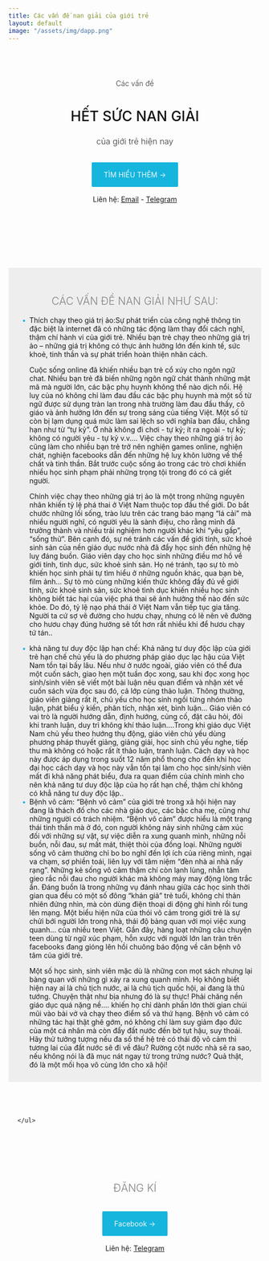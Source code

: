 ```yaml
---
title: Các vấn đề nan giải của giới trẻ
layout: default
image: "/assets/img/dapp.png"
---
```


<style>
    .hero-section, .features-section, .quote-section, .blog-section {
        padding: 30px 0;
        border-radius: 2px;
    }
    
    .features-section * {
        box-sizing: border-box;
    }
    
    
    .features-section .feature-row {
        display: flex;
        justify-content: space-evenly;
        flex-wrap: wrap;
    }
    
    .features-section .feature-row .feature-card {
        background-color: #fff;
        /*width: 238.65px;*/
        width: calc(33.333% - 8px);
        margin-top: 16px;
        border-radius: 2px;
        box-shadow: 0 2px 2px 0 rgba(0,0,0,.14), 0 3px 1px -2px rgba(0,0,0,.2), 0 1px 5px 0 rgba(0,0,0,.12);
    }
    
    .features-section .feature-row .feature-card .image {
        background-color: rgb(43, 180, 201);
        background-size: cover;
        background-position: center;
        min-height: 4px;
    }
    
    .features-section .feature-row .feature-card .text {
        padding: 32px 16px;
    }
    
    .features-section h5 {
        color: #111;
        font-size: 21px;
    }
    
    .features-section p {
        color: #828282;
        font-size: 90%;
        padding-top: 12px;
        margin-bottom: 0;
    }

    .features-section .feature-row .feature-card.course:first-of-type {
        background-color: rgb(180, 43, 201);
    }

    .features-section .feature-row .feature-card.course:nth-of-type(2) {
        background-color: rgb(201,180,43);
    }

    .features-section .feature-row .feature-card.course:last-of-type {
        background-color: rgb(43,201,180);
    }

    .features-section .feature-row .feature-card.course .image {
        background-color: transparent;
    }

    .features-section .feature-row .feature-card.course .image h5 {
        background-color: #fff;
        color: rgb(201,180,43);
        position: relative;
        top: 4px;
        left: 2px;
        display: inline;
        padding: 6px 8px;
    }

    .features-section .feature-row .feature-card.course:first-of-type .image h5 {
        color: rgb(180, 43, 201);
    }

    .features-section .feature-row .feature-card.course:last-of-type .image h5 {
        color: rgb(43,201,180);
    }

    .features-section .feature-row .feature-card.course .text p {
        color: #f8f8f8;
    }

    .features-section .feature-row .feature-card.course .button a {
        color: #fff;
        border: 1px solid #f8f8f8;
        padding: 6px 16px;
    }
    .features-section .feature-row .feature-card.course .button a:visited {
        color: #fff;
    }
    .features-section .feature-row .feature-card.course .button a:hover {
        text-decoration: none;
        background-color: #fff;
        color: rgb(201,180,43);
    }
    .features-section .feature-row .feature-card.course:first-of-type .button a:hover {
        color: rgb(180, 43, 201);
    }

    .features-section .feature-row .feature-card.course:last-of-type .button a:hover {
        color: rgb(43,201,180);
    }

    .features-section .feature-row .feature-card.portrait .image {
        height: 192px;
        background-color: #333;
        position: relative;
    }

    .features-section .feature-row .feature-card.portrait .image h5 {
        color: #f8f8f8;
        background-color: rgb(43, 180, 201);
        display: inline-block;
        padding: 0 8px;
        position: absolute;
        bottom: -24px;
    }

    .features-section .feature-row .feature-card.portrait .text {
        padding: 8px 16px 28px;
    }
    
    .features-section .feature-row .feature-card .button {
        padding: 16px 16px 32px;
    }
    
    .quote-section {
        background-color: rgb(241, 241, 240);
        background-image: url("/assets/img/pattern1.png");
    }
    
    figure.testimonial {
        position: relative;
        float: left;
        margin: 10px 1% 40px;
        max-width: 480px;
        width: 100%;
        color: #333;
        text-align: left;
        border-radius: 90px;
        box-shadow: -3px 5px 12px 0 rgba(0,0,0,0.3);
    }
    figure.testimonial.first {
        transform: rotate(-5deg);
        top: 18px;
    }
    figure.testimonial.second {
        float:right;
        transform: rotate(15deg);
    }
    figure.testimonial * {
        -webkit-box-sizing: border-box;
        box-sizing: border-box;
    }
    figure.testimonial img {
        float: right;
        max-width: 40%;
        vertical-align: middle;
        background-color: rgb(107, 101, 91);
        /*border-radius: 0 8px 8px 0;*/
    }
    figure.testimonial figcaption {
        top: 0;
        bottom: 0;
        left: 0;
        width: 60%;
        position: absolute;
        background-color: #fdf9c5;
        border-radius: 8px 0 0 8px;
    }
    figure.testimonial blockquote {
        background-color: #fdf9c5;
        position: relative;
        padding: 25px 50px 25px 50px;
        font-size: 0.9em;
        font-weight: 500;
        text-align: left;
        margin: 0;
        line-height: 1.6em;
        font-style: italic;
        border-left: 0;
        color: #333;
    }
    figure.testimonial blockquote:before,
    figure.testimonial blockquote:after {
        font-family: 'FontAwesome';
        content: "\201C";
        position: absolute;
        font-size: 50px;
        opacity: 0.3;
        font-style: normal;
    }
    figure.testimonial blockquote:before {
        top: 25px;
        left: 20px;
    }
    figure.testimonial blockquote:after {
        content: "\201D";
        right: 20px;
        bottom: 0px;
    }
    figure.testimonial .arrow {
        top: 30px;
        left: 100%;
        width: 0;
        height: 0;
        border-left: 0 solid transparent;
        border-right: 25px solid transparent;
        border-top: 25px solid #fdf9c5;
        margin: 0;
        position: absolute;
    }
    figure.testimonial .author {
        position: absolute;
        top: 100%;
        width: 100%;
        padding: 10px 15px;
        color: #333;
        margin: 0;
        text-transform: uppercase;
    }
    figure.testimonial .author h5 {
        opacity: 0.8;
        margin: 0;
        font-weight: 800;
    }
    figure.testimonial .author h5 span {
        font-weight: 400;
        text-transform: none;
        padding-left: 5px;
    }
    
    @media only screen and (max-width: 700px) {
        .features-section .feature-row .feature-card {
            width: 48%;
        }
    }
    @media only screen and (max-width: 460px) {
        .features-section .feature-row .feature-card {
            width: 100%;
        }
        figure.testimonial.first {
            top: 32px;
        }
        figure.testimonial.first .author {
            top: auto;
            bottom: 100%;
        }
    }
    
    @media only screen and (max-width: 499px) {
        figure.testimonial img {
            display: none;
        }
        figure.testimonial figcaption {
            width: 100%;
            position: relative;
        }
        figure.testimonial.second {
            float:left;
        }
        figure.testimonial .arrow {
            display: none;
        }
        figure.testimonial.first blockquote {
            text-align: right;
        }
    }
    
    .hero-section {
        text-align: center;
        background-size: cover;
        background-repeat: no-repeat;
        background-position: center;
        padding: 60px 4.5% 48px;
    }
    
    .hero-section h1 {
        font-size: 28px;
        font-weight: 500;
        color: #111;
    }
    
    .hero-section h3 {
        color: #333;
        font-weight: 300;
    }
    
    .hero-section .action-zone {
        padding: 32px 0;
    }
    
    .hero-section a.main-button {
        color: #f5f5f5;
        background-color: #15B5DD;
        text-decoration: none;
        padding: 16px 24px;
        border-radius: 2px;
    }
    
    .hero-section a.main-button:hover {
        color: #fff;
    }
    
    h2.section-title {
        font-weight: 300;
        text-transform: uppercase;
        text-align: center;
        color: #828282;
    }
</style>
<section class="hero-section">
    <div style="text-align: center;font-size:0.9rem;color:#333;font-weight:300">Các vấn đề</div>
    <h1>HẾT SỨC NAN GIẢI</h1>
    <h3>của giới trẻ hiện nay</h3>
    <div class="action-zone">
        <a href="https://www.facebook.com/baphong80" class="main-button">TÌM HIỂU THÊM →</a>
    </div>
    <div>
        Liên hệ: <a href="mailto:binbon0104@gmail.com" target="_blank">Email</a> - <a href="https://t.me/baphong" target="_blank">Telegram</a>
    </div>
</section>


<style>
    .key-info {
        list-style: none;
        display: flex;
        flex-wrap: wrap;
        justify-content: space-evenly;
    }
    .key-info li {
        display: inline-block;
        padding: 18px 18px 3px;
        border-bottom: 2px solid #15B5DD;
        color: #15B5DD;
    }
    .blog-section {
        padding: 24px 18px 12px;
        margin-top: 2rem;
    }
    .blog-section h3 {
        text-transform: uppercase;
    }
    .blog-section ul {
        list-style: none; /* Remove default bullets */
    }

    .blog-section ul li::before {
        content: "\2022";  /* Add content: \2022 is the CSS Code/unicode for a bullet */
        color: #15B5DD; /* Change the color */
        font-weight: bold; /* If you want it to be bold */
        display: inline-block; /* Needed to add space between the bullet and the text */ 
        width: 1em; /* Also needed for space (tweak if needed) */
        margin-left: -1em; /* Also needed for space (tweak if needed) */
    }
</style>


<br><br>

<div class="blog-section" style="background:#eee">
    <h2 class="section-title">Các vấn đề nan giải như sau:</h2>
    <ul>
        <li>Thích chạy theo giá trị ảo:Sự phát triển của công nghệ thông tin đặc biệt là internet đã có những tác động làm thay đổi cách nghĩ, thậm chí hành vi của giới trẻ. Nhiều bạn trẻ chạy theo những giá trị ảo – những giá trị không có thực ảnh hưởng lớn đến kinh tế, sức khoẻ, tinh thần và sự phát triển hoàn thiện nhân cách.

Cuộc sống online đã khiến nhiều bạn trẻ cổ xúy cho ngôn ngữ chat. Nhiều bạn trẻ đã biến những ngôn ngữ chát thành những mật mã mà người lớn, các bậc phụ huynh không thể nào dịch nổi. Hệ luỵ của nó không chỉ làm đau đầu các bậc phụ huynh mà một số từ ngữ được sử dụng tràn lan trong nhà trường làm đau đầu thầy, cô giáo và ảnh hưởng lớn đến sự trong sáng của tiếng Việt. Một số từ còn bị lạm dụng quá mức làm sai lệch so với nghĩa ban đầu, chẳng hạn như từ “tự kỷ”. Ở nhà không đi chơi - tự kỷ; ít ra ngoài - tự kỷ; không có người yêu - tự kỷ v.v….
Việc chạy theo những giá trị ảo cũng làm cho nhiều bạn trẻ trở nên nghiện games online, nghiện chát, nghiện facebooks dẫn đến những hệ luỵ khôn lường về thể chất và tinh thần. Bắt trước cuộc sống ảo trong các trò chơi khiến nhiều học sinh phạm phải những trọng tội trong đó có cả giết người.

Chính việc chạy theo những giá trị ảo là một trong những nguyên nhân khiến tỷ lệ phá thai ở Việt Nam thuộc top đầu thế giới. Do bắt chước những lối sống, trào lưu trên các trang báo mạng “lá cải” mà nhiều người nghĩ, có người yêu là sành điệu, cho rằng mình đã trưởng thành và nhiều trải nghiệm hơn người khác khi “yêu gấp”, “sống thử”. Bên cạnh đó, sự né tránh các vấn đề giới tính, sức khoẻ sinh sản của nền giáo dục nước nhà đã đẩy học sinh đến những hệ luỵ đáng buồn. Giáo viên dạy cho học sinh những điều mơ hồ về giới tính, tình dục, sức khoẻ sinh sản. Họ né tránh, tạo sự tò mò khiến học sinh phải tự tìm hiểu ở những nguồn khác, qua bạn bè, film ảnh… Sự tò mò cùng những kiến thức không đầy đủ về giới tính, sức khoẻ sinh sản, sức khoẻ tình dục khiến nhiều học sinh không biết tác hại của việc phá thai sẽ ảnh hưởng thế nào đến sức khỏe. Do đó, tỷ lệ nạo phá thái ở Việt Nam vẫn tiếp tục gia tăng. Người ta cứ sợ vẽ đường cho hươu chạy, nhưng có lẽ nên vẽ đường cho hươu chạy đúng hướng sẽ tốt hơn rất nhiều khi để hươu chạy tứ tán..</li>
        <li>khả năng tư duy độc lập hạn chế: Khả năng tư duy độc lập của giới trẻ hạn chế chủ yếu là do phương pháp giáo dục lạc hậu của Việt Nam tồn tại bấy lâu. Nếu như ở nước ngoài, giáo viên có thể đưa một cuốn sách, giao hẹn một tuần đọc xong, sau khi đọc xong học sinh/sinh viên sẽ viết một bài luận nêu quan điểm và nhận xét về cuốn sách vừa đọc sau đó, cả lớp cùng thảo luận. Thông thường, giáo viên giảng rất ít, chủ yếu cho học sinh ngồi từng nhóm thảo luận, phát biểu ý kiến, phân tích, nhận xét, bình luận… Giáo viên có vai trò là người hướng dẫn, định hướng, củng cố, đặt câu hỏi, đôi khi tranh luận, duy trì không khí thảo luận….Trong khi giáo dục Việt Nam chủ yếu theo hướng thụ động, giáo viên chủ yếu dùng phương pháp thuyết giảng, giảng giải, học sinh chủ yếu nghe, tiếp thu mà không có hoặc rất ít thảo luận, tranh luận. Cách dạy và học này được áp dụng trong suốt 12 năm phổ thong cho đến khi học đại học cách dạy và học này vẫn tồn tại làm cho học sinh/sinh viên mất đi khả năng phát biểu, đưa ra quan điểm của chính mình cho nên khả năng tư duy độc lập của họ rất hạn chế, thậm chí không có khẳ năng tư duy độc lập..</li>
        <li>Bệnh vô cảm: “Bệnh vô cảm” của giới trẻ trong xã hội hiện nay đang là thách đố cho các nhà giáo dục, các bậc cha mẹ, cũng như những người có trách nhiệm. “Bệnh vô cảm” được hiểu là một trạng thái tinh thần mà ở đó, con người không nảy sinh những cảm xúc đối với những sự vật, sự việc diễn ra xung quanh mình, những nỗi buồn, nỗi đau, sự mất mát, thiệt thòi của đồng loại. Những người sống vô cảm thường chỉ bo bo nghĩ đến lợi ích của riêng mình, ngại va chạm, sợ phiền toái, liên lụy với tâm niệm “đèn nhà ai nhà nấy rạng”. Những kẻ sống vô cảm thậm chí còn lạnh lùng, nhẫn tâm gieo rắc nỗi đau cho người khác mà không mảy may động lòng trắc ẩn. Đáng buồn là trong những vụ đánh nhau giữa các học sinh thời gian qua đều có một số đông “khán giả” trẻ tuổi, không chỉ thản nhiên đứng nhìn, mà còn dùng điện thoại di động ghi hình rồi tung lên mạng. Một biểu hiện nữa của thói vô cảm trong giới trẻ là sự chửi bới người lớn trong nhà, thái độ bàng quan với mọi việc xung quanh... của nhiều teen Việt. Gần đây, hàng loạt những câu chuyện teen dùng từ ngữ xúc phạm, hỗn xược với người lớn lan tràn trên facebooks đang gióng lên hồi chuông báo động về căn bệnh vô tâm của giới trẻ.

Một số học sinh, sinh viên mặc dù là những con mọt sách nhưng lại bàng quan với những gì xảy ra xung quanh mình. Họ không biết hiện nay ai là chủ tịch nước, ai là chủ tịch quốc hội, ai đang là thủ tướng. Chuyện thật như bịa nhưng đó là sự thực! Phải chăng nền giáo dục quá nặng nề…. khiến họ chỉ dành phần lớn thời gian chúi mũi vào bài vở và chạy theo điểm số và thứ hạng.
Bệnh vô cảm có những tác hại thật ghê gớm, nó không chỉ làm suy giảm đạo đức của một cá nhân mà còn đẩy đất nước đến bờ tụt hậu, suy thoái. Hãy thử tưởng tượng nếu đa số thế hệ trẻ có thái độ vô cảm thì tương lai của đất nước sẽ đi về đâu? Rường cột nước nhà sẽ ra sao, nếu không nói là đã mục nát ngay từ trong trứng nước? Quả thật, đó là một mối họa vô cùng lớn cho xã hội!</li>
        
    
</div>

<div class="blog-section">
    
    </ul>
    
</div>



<div class="hero-section">
    <h2 class="section-title">Đăng kí</h2>
    <div class="action-zone">
        <a href="https://www.facebook.com/baphong80" class="main-button">Facebook →</a>
    </div>
    <div>
        Liên hệ:  <a href="https://t.me/baphong" target="_blank">Telegram</a>
    </div>
</div>
